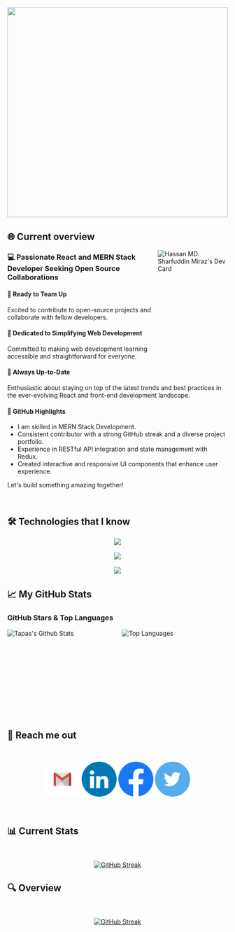 <a href="https://www.linkedin.com/in/hassan-md-sharfuddin-miraz-51b254172">
<img width="100%" height="480" src="/assets/banner/I.gif" />
</a>

## 🌐 Current overview

<div align="left">
<a href="https://app.daily.dev/hmsmiraz" style="margin-top: 20px;">
  <img align="right" src="https://api.daily.dev/devcards/40a1693933f34db4ac5564198bc1341f.png?r=foh" width="160" height="250" alt="Hassan MD. Sharfuddin Miraz's Dev Card"/>
</a>

</div>

### 💻 Passionate React and MERN Stack Developer Seeking Open Source Collaborations

#### 🤝 Ready to Team Up

Excited to contribute to open-source projects and collaborate with fellow developers.

#### 🧠 Dedicated to Simplifying Web Development

Committed to making web development learning accessible and straightforward for everyone.

#### 🚀 Always Up-to-Date

Enthusiastic about staying on top of the latest trends and best practices in the ever-evolving React and front-end development landscape.

#### 🌟 GitHub Highlights

- I am skilled in MERN Stack Development.
- Consistent contributor with a strong GitHub streak and a diverse project portfolio.
- Experience in RESTful API integration and state management with Redux.
- Created interactive and responsive UI components that enhance user experience.

Let's build something amazing together!

<br />

## 🛠️ Technologies that I know

<p align="center">
  <a href="https://skillicons.dev">
    <img src="https://skillicons.dev/icons?i=html,css,js,ts,react,redux,nextjs,tailwind,materialui" />
  </a>
</p>
<p align="center">
  <a href="https://skillicons.dev">
    <img src="https://skillicons.dev/icons?i=nodejs,express,mongodb,postman" />
  </a>
</p>
<p align="center">
  <a href="https://skillicons.dev">
    <img src="https://skillicons.dev/icons?i=github,git,firebase,vscode,netlify,vercel" />
  </a>
</p>

## 📈 My GitHub Stats

### GitHub Stars & Top Languages

<div style="display: flex; justify-content: center; align-items: center; gap: 20px;">
    <img src="https://github-readme-stats.vercel.app/api?username=hmsmiraz&show_icons=true&theme=radical" alt="Tapas's Github Stats" style="width: 400px; height: 200px;">
    <img src="https://github-readme-stats.vercel.app/api/top-langs/?username=hmsmiraz&layout=compact" alt="Top Languages" style="width: 400px; height: 200px;">
</div>

## 📧 Reach me out

<br />
<p align="center">
<a href=hassan.sharfuddin.miraz@gmail.com><img src="/assets/social/Gmail.png" alt="Gmail" style="width: 80px; height: 80px;"/></a>
<a href="https://www.linkedin.com/in/hassan-md-sharfuddin-miraz-51b254172/"><img src="/assets/social/LinkedIN.png" alt="Linkedin" style="width: 80px; height: 80px;" /></a>
<a href="https://www.facebook.com/hassanmdsharfuddin.miraz.9"><img src="/assets/social/Facebook.png" alt="Facebook" style="width: 80px; height: 80px;" /></a>
<a href="https://twitter.com/hmsmiraz"><img src="/assets/social/Twitter.png" alt="Twitter" style="width: 80px; height: 80px;"/></a>
</p>
<br />

## 📊 Current Stats

<br />
<p align="center">
  <a href="https://git.io/streak-stats"><img src="https://github-readme-streak-stats.herokuapp.com?user=hmsmiraz&theme=blux&date_format=j%20M%5B%20Y%5D" alt="GitHub Streak" /></a>
</p>

## 🔍 Overview

<br />
<p align="center">
  <a href="https://git.io/streak-stats"><img src="http://github-profile-summary-cards.vercel.app/api/cards/profile-details?username=hmsmiraz&theme=nord_bright" alt="GitHub Streak" /></a>
</p>
